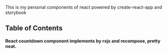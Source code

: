 This is my personal components of react powered by create-react-app and storybook

## Table of Contents

#### React countdown component implements by rxjs and recompose, pretty neat.


